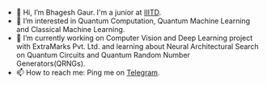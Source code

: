 - 👋 Hi, I’m Bhagesh Gaur. I'm a junior at [IIITD][2].
- 👀 I’m interested in Quantum Computation, Quantum Machine Learning and Classical Machine Learning.
- 🌱 I’m currently working on Computer Vision and Deep Learning project with ExtraMarks Pvt. Ltd. and learning about Neural Architectural Search on Quantum Circuits and Quantum Random Number Generators(QRNGs).
- 📫 How to reach me: Ping me on [Telegram][1].

[1]: https://t.me/SlyCop/ "Telegram" 
[2]: https://iiitd.ac.in/

<!---
BhageshIIITD/BhageshIIITD is a ✨ special ✨ repository because its `README.md` (this file) appears on your GitHub profile.
You can click the Preview link to take a look at your changes.
--->
